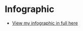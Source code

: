 # Infographic

- [View my infographic in full here](https://loosecookie.github.io/infographic/infograph2)
